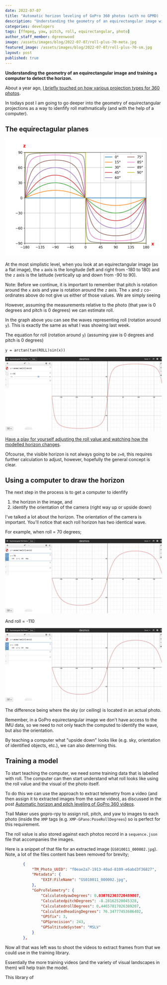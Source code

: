 ```yaml
---
date: 2022-07-07
title: "Automatic horizon leveling of GoPro 360 photos (with no GPMD) (Part 2)"
description: "Understanding the geometry of an equirectangular image with the aim training a computer to detect the horizon."
categories: developers
tags: [ffmpeg, yaw, pitch, roll, equirectangular, photo]
author_staff_member: dgreenwood
image: /assets/images/blog/2022-07-07/roll-plus-70-meta.jpg
featured_image: /assets/images/blog/2022-07-07/roll-plus-70-sm.jpg
layout: post
published: true
---
```


**Understanding the geometry of an equirectangular image and training a computer to detect the horizon.**

About a year ago, [I briefly touched on how various projection types for 360 photos](/blog/2021/projection-type-360-photography/).

In todays post I am going to go deeper into the geometry of equirectangular projections as a way to idenfify roll mathmatically (and with the help of a computer).

## The equirectagular planes

<img class="img-fluid" src="/assets/images/blog/2022-07-07/equirectangular-projection-graph.png" alt="Equirectangular graph" title="Equirectangular graph" />

At the most simplistic level, when you look at an equirectangular image (as a flat image), the `x` axis is the longitude (left and right from -180 to 180) and the `z` axis is the latitude (vertically up and down from -90 to 90).

Note: Before we continue, it is important to remember that pitch is rotation around the `x` axis and yaw is rotation around the `z` axis. The `x` and `z` co-ordinates above do not give us either of those values. We are simply seeing 

However, assuming the measurements relative to the photo (that yaw is 0 degrees and pitch is 0 degrees) we can estimate roll.

In the graph above you can see the waves representing roll (rotation around `y`). This is exactly the same as what I was showing last week.

The equation for roll (rotation around `y`) (assuming yaw is 0 degrees and pitch is 0 degrees)

`y = arctan(tan(ROLL)sin(x))`

<img class="img-fluid" src="/assets/images/blog/2022-07-07/desmos-equirectangular-roll-demo.png" alt="Equirectangular Desmos demo" title="Equirectangular Desmos demo" />

[Have a play for yourself adjusting the roll value and watching how the modelled horizon changes](https://www.desmos.com/calculator/gpdhdi8dsn).

Ofcourse, the visible horizon is not always going to be `z=0`, this requires further calculation to adjust, however, hopefully the general concept is clear.

## Using a computer to draw the horizon

The next step in the process is to get a computer to idenfify 

1. the horizon in the image, and
2. identify the orientation of the camera (right way up or upside down) 

I've talked a lot about the horizon. The orientation of the camera is important. You'll notice that each roll horizon has two identical wave.

For example, when roll = 70 degrees;

<img class="img-fluid" src="/assets/images/blog/2022-07-07/roll-plus-70.png" alt="Equirectangular Roll 70 degrees" title="Equirectangular Roll 70 degrees" />

And roll = -110

<img class="img-fluid" src="/assets/images/blog/2022-07-07/roll-minus-110.png" alt="Equirectangular Roll -110 degrees" title="Equirectangular Roll -110 degrees" />

The difference being where the sky (or ceiling) is located in an actual photo.

Remember, in a GoPro equirectangular image we don't have access to the IMU data, so we need to not only teach the computed to identify the wave, but also the orientation.

By teaching a computer what "upside down" looks like (e.g. sky, orientation of identified objects, etc.), we can also determing this.

## Training a model

To start teaching the computer, we need some training data that is labelled with roll. The computer can then start understand what roll looks like using the roll value and the visual of the photo itself.

To do this we can use the approach to extract telemetry from a video (and then assign it to extracted images from the same video), as discussed in the post [Automatic horizon and pitch leveling of GoPro 360 videos](/blog/2022/roll-pitch-level-of-gopro-video-using-gpmf).

Trail Maker uses gopro-rpy to assign roll, pitch, and yaw to images to each photo (inside the `XMP` tags (e.g. `XMP-GPano:PoseRollDegrees`) so is perfect for this requirement.

The roll value is also stored against each photos record in a `sequence.json` file that accompanies the images.

Here is a snippet of that file for an extracted image (`GS010011_000002.jpg`). Note, a lot of the files content has been removed for brevity;

```json
		{
			"TM_Photo_UUID": "f0eae2a7-1913-40ad-8109-e6abd3f36827",
			"Metadata": {
				"EXIF:FileName": "GS010011_000002.jpg",
			},
			"GoProTelemetry": {
				"CalculatedyawDegrees": 0.030782303720489807,
				"CalculatedpitchDegrees": -8.28162520045328,
				"CalculatedrollDegrees": 0.44657817026389207,
				"CalculatedheadingDegrees": 76.34777453686402,
				"GPSfix": 3,
				"GPSprecision": 243,
				"GPSaltitudeSystem": "MSLV"
			}
		},
```

Now all that was left was to shoot the videos to extract frames from that we could use in the training library.

Essentially the more training videos (and the variety of visual landscapes in them) will help train the model.

This library of 
